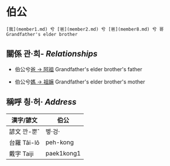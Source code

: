 # 伯公
	[我](member1.md) 兮 [爸](member2.md) 兮 [爸](member8.md) 兮 哥 Grandfather's elder brother

## 關係 관·희- _Relationships_

- 伯公兮[爸 → 阿祖](member29.md) Grandfather's elder brother's father

- 伯公兮[媽 → 祖嫲](member30.md) Grandfather's elder brother's mother



## 稱呼 칑·허· _Address_

漢字/諺文 | 伯公
--- | ---
諺文 깐-뿐ˆ | 벻·겅·
台羅 Tâi-lô | peh-kong
戴字 Taiji | paek1kong1


